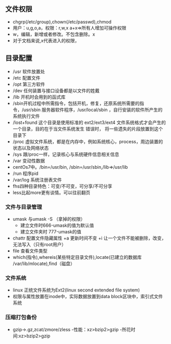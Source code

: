 ## 文件权限
- chgrp(/etc/group),chown(/etc/passwd),chmod
- 用户：u,g,o,a，权限：r,w,x  a+x=>所有人增加可操作权限
- w，编辑，新增或者修改。不包含删除。x
- 对于文档来说,x代表进入的权限，
## 目录配置
- /usr 软件放置处
- /etc 配置文件
- /opt 第三方软件
- /dev 任何装置与接口设备都是以文件的姓戴
- /lib 开机时会用到的函式库
- /sbin开机过程中所需指令，包括开机，修复，还原系统所需要的指令，/usr/sbin 服务器软件程序，/usr/local/sbin ，自行安装的软件所产生的系统执行文件
- /lost+found 这个目录是使用标准的 ext2/ext3/ext4 文件系统格式才会产生的一个目录，目的在于当文件系统发生 错误时， 将一些遗失的片段放置到这个目录下
- /proc 虚拟文件系统，都是在内存中，例如系统核心，process，周边装置的状态以及网络状态
- /sys 跟/proc一样，记录核心与系统硬件信息相关信息
- /var 变动性数据
- centOs7中。/bin=/usr/bin, /sbin=/usr/sbin,/lib=>/usr/lib
- /run 程序pid
- /var/log 系统注册表文件
- fhs四种目录特色：可变/不可变，可分享/不可分享
- less比起more更有谈情。可以往前翻页
### 文件与目录管理
- umask 与umask -S （拿掉的权限）
  - 建立文件时666-umask的值为默认值
  - 建立文件夹时 777-umask的值
- chattr 配置文件隐藏属性 +a 更新时间不变  +i 让一个文件不能被删除，改变，无法写入（只有root用户）
- file 查看文件类型
- which(指令),whereis(某些特定目录文件),locate(已建立的数据库 /var/lib/mlocate),find（磁盘）
### 文件系统
- linux 正统文件系统为Ext2(linux second extended file system)
- 权限与属性放置在inode中，实际数据放置到data block区块中，索引式文件系统
### 压缩打包备份
- gzip->.gz,zcat/zmore/zless
  -性能：xz>bzip2>gzip
  -所花时间:xz>bzip2>gzip